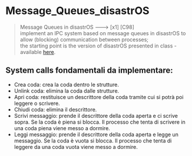 # Message_Queues_disastrOS

> Message Queues in disastrOS ---> [x1] [C98]  
> implement an IPC system based on message queues in disastrOS to allow (blocking) communication between processes;  
> the starting point is the version of disastrOS presented in class -  
> available [here](https://gitlab.com/grisetti/sistemi_operativi_2019_20/-/tree/master/source/08_disastrOS/disastrOS_04_resources).
 
## System calls fondamentali da implementare:
* Crea coda: crea la coda dentro le strutture.
* Unlink coda: elimina la coda dalle strutture. 
* Apri coda: restituisce un descrittore della coda tramite cui si potrà poi leggere o scrivere. 
* Chiudi coda: elimina il descrittore.
* Scrivi messaggio: prende il descrittore della coda aperta e ci scrive sopra. Se la coda è piena si blocca. Il processo che tenta di scrivere in una coda piena viene messo a dormire. 
* Leggi messaggio: prende il descrittore della coda aperta e legge un messaggio. Se la coda è vuota si blocca. Il processo che tenta di leggere da una coda vuota viene messo a dormire. 


